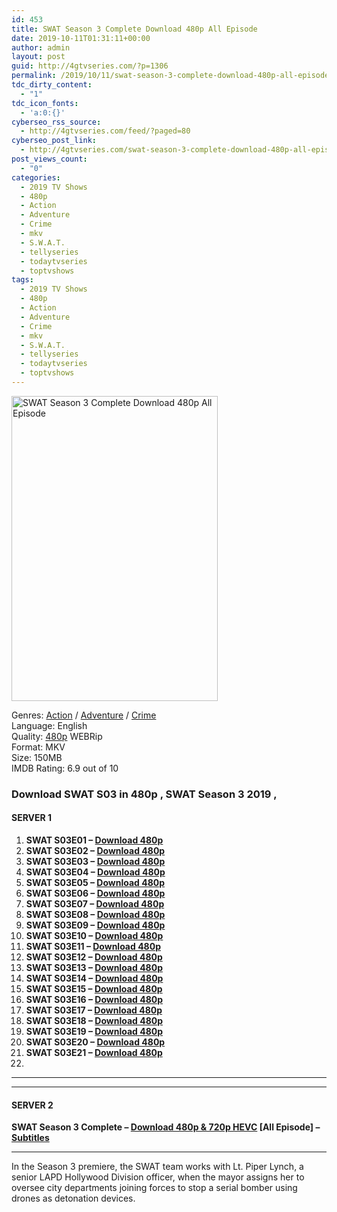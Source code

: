 ```yaml
---
id: 453
title: SWAT Season 3 Complete Download 480p All Episode
date: 2019-10-11T01:31:11+00:00
author: admin
layout: post
guid: http://4gtvseries.com/?p=1306
permalink: /2019/10/11/swat-season-3-complete-download-480p-all-episode/
tdc_dirty_content:
  - "1"
tdc_icon_fonts:
  - 'a:0:{}'
cyberseo_rss_source:
  - http://4gtvseries.com/feed/?paged=80
cyberseo_post_link:
  - http://4gtvseries.com/swat-season-3-complete-download-480p-all-episode/
post_views_count:
  - "0"
categories:
  - 2019 TV Shows
  - 480p
  - Action
  - Adventure
  - Crime
  - mkv
  - S.W.A.T.
  - tellyseries
  - todaytvseries
  - toptvshows
tags:
  - 2019 TV Shows
  - 480p
  - Action
  - Adventure
  - Crime
  - mkv
  - S.W.A.T.
  - tellyseries
  - todaytvseries
  - toptvshows
---
```

<img loading="lazy" class="aligncenter" src="https://2.bp.blogspot.com/-EsSTFTb3QWw/XZ9jTPgk_kI/AAAAAAAAAeA/3cd7aVJ2ujY9-3zMQ4QFgP0ZlmLZEKdqQCK4BGAYYCw/s1600/SWAT%2BSeason%2B3.jpg" alt="SWAT Season 3 Complete Download 480p All Episode" title="SWAT Season 3 Complete Download 480p All Episode" width="330" height="488" />

Genres: <a href="http://4gtvseries.com/tag/action/" data-wpel-link="internal">Action</a> / <a href="http://4gtvseries.com/tag/adventure/" data-wpel-link="internal">Adventure</a> / <a href="http://4gtvseries.com/tag/crime/" data-wpel-link="internal">Crime</a>  
Language: English  
Quality:&nbsp;<a href="http://4gtvseries.com/tag/480p/" data-wpel-link="internal">480p</a> WEBRip  
Format: MKV  
Size: 150MB  
IMDB Rating: 6.9 out of 10

### **Download SWAT S03 in 480p , SWAT Season 3 2019 ,&nbsp;**

#### <span><strong>SERVER 1</strong></span>

  1. **SWAT S03E01 – <a href="http://slink.dl480p.xyz/rTykti6" data-wpel-link="external" target="_blank" rel="nofollow external noopener noreferrer" class="wpel-icon-left"><i class="wpel-icon fa fa-download" aria-hidden="true"></i>Download 480p</a>**
  2. **SWAT S03E02 – <a href="http://slink.dl480p.xyz/gjQS2OIX" data-wpel-link="external" target="_blank" rel="nofollow external noopener noreferrer" class="wpel-icon-left"><i class="wpel-icon fa fa-download" aria-hidden="true"></i>Download 480p</a>**
  3. **SWAT S03E03 – <a href="http://slink.dl480p.xyz/1Z0NQp" data-wpel-link="external" target="_blank" rel="nofollow external noopener noreferrer" class="wpel-icon-left"><i class="wpel-icon fa fa-download" aria-hidden="true"></i>Download 480p</a>**
  4. **SWAT S03E04 – <a href="http://slink.dl480p.xyz/c9lrYTG" data-wpel-link="external" target="_blank" rel="nofollow external noopener noreferrer" class="wpel-icon-left"><i class="wpel-icon fa fa-download" aria-hidden="true"></i>Download 480p</a>**
  5. **SWAT S03E05 – <a href="http://slink.dl480p.xyz/zAbk77w" data-wpel-link="external" target="_blank" rel="nofollow external noopener noreferrer" class="wpel-icon-left"><i class="wpel-icon fa fa-download" aria-hidden="true"></i>Download 480p</a>**
  6. **SWAT S03E06 – <a href="http://slink.dl480p.xyz/gml05af" data-wpel-link="external" target="_blank" rel="nofollow external noopener noreferrer" class="wpel-icon-left"><i class="wpel-icon fa fa-download" aria-hidden="true"></i>Download 480p</a>**
  7. **SWAT S03E07 – <a href="http://slink.dl480p.xyz/thJ4Pnp" data-wpel-link="external" target="_blank" rel="nofollow external noopener noreferrer" class="wpel-icon-left"><i class="wpel-icon fa fa-download" aria-hidden="true"></i>Download 480p</a>**
  8. **SWAT S03E08 – <a href="http://slink.dl480p.xyz/LN81th1" data-wpel-link="external" target="_blank" rel="nofollow external noopener noreferrer" class="wpel-icon-left"><i class="wpel-icon fa fa-download" aria-hidden="true"></i>Download 480p</a>**
  9. **SWAT S03E09 – <a href="http://slink.dl480p.xyz/0zOamdG" data-wpel-link="external" target="_blank" rel="nofollow external noopener noreferrer" class="wpel-icon-left"><i class="wpel-icon fa fa-download" aria-hidden="true"></i>Download 480p</a>**
 10. **SWAT S03E10 – <a href="http://slink.dl480p.xyz/7R73" data-wpel-link="external" target="_blank" rel="nofollow external noopener noreferrer" class="wpel-icon-left"><i class="wpel-icon fa fa-download" aria-hidden="true"></i>Download 480p</a>**
 11. **SWAT S03E11 – <a href="http://slink.dl480p.xyz/94l8Dyb" data-wpel-link="external" target="_blank" rel="nofollow external noopener noreferrer" class="wpel-icon-left"><i class="wpel-icon fa fa-download" aria-hidden="true"></i>Download 480p</a>**
 12. **SWAT S03E12 – <a href="http://slink.dl480p.xyz/PZi90D" data-wpel-link="external" target="_blank" rel="nofollow external noopener noreferrer" class="wpel-icon-left"><i class="wpel-icon fa fa-download" aria-hidden="true"></i>Download 480p</a>**
 13. **SWAT S03E13 – <a href="http://slink.dl480p.xyz/qPNS" data-wpel-link="external" target="_blank" rel="nofollow external noopener noreferrer" class="wpel-icon-left"><i class="wpel-icon fa fa-download" aria-hidden="true"></i>Download 480p</a>**
 14. **SWAT S03E14 – <a href="http://slink.dl480p.xyz/D0NZ" data-wpel-link="external" target="_blank" rel="nofollow external noopener noreferrer" class="wpel-icon-left"><i class="wpel-icon fa fa-download" aria-hidden="true"></i>Download 480p</a>**
 15. **SWAT S03E15 – <a href="http://slink.dl480p.xyz/6jKh27B9" data-wpel-link="external" target="_blank" rel="nofollow external noopener noreferrer" class="wpel-icon-left"><i class="wpel-icon fa fa-download" aria-hidden="true"></i>Download 480p</a>**
 16. **SWAT S03E16 – <a href="http://slink.dl480p.xyz/VyT0" data-wpel-link="external" target="_blank" rel="nofollow external noopener noreferrer" class="wpel-icon-left"><i class="wpel-icon fa fa-download" aria-hidden="true"></i>Download 480p</a>**
 17. **SWAT S03E17 – <a href="http://slink.dl480p.xyz/1Vi94h" data-wpel-link="external" target="_blank" rel="nofollow external noopener noreferrer" class="wpel-icon-left"><i class="wpel-icon fa fa-download" aria-hidden="true"></i>Download 480p</a>**
 18. **SWAT S03E18 – <a href="http://slink.dl480p.xyz/E0dKGQ" data-wpel-link="external" target="_blank" rel="nofollow external noopener noreferrer" class="wpel-icon-left"><i class="wpel-icon fa fa-download" aria-hidden="true"></i>Download 480p</a>**
 19. **SWAT S03E19 – <a href="http://slink.dl480p.xyz/bZTk" data-wpel-link="external" target="_blank" rel="nofollow external noopener noreferrer" class="wpel-icon-left"><i class="wpel-icon fa fa-download" aria-hidden="true"></i>Download 480p</a>**
 20. **SWAT S03E20 – <a href="http://slink.dl480p.xyz/7l9vJD" data-wpel-link="external" target="_blank" rel="nofollow external noopener noreferrer" class="wpel-icon-left"><i class="wpel-icon fa fa-download" aria-hidden="true"></i>Download 480p</a>**
 21. **SWAT S03E21 – <a href="http://slink.dl480p.xyz/GQG5a" data-wpel-link="external" target="_blank" rel="nofollow external noopener noreferrer" class="wpel-icon-left"><i class="wpel-icon fa fa-download" aria-hidden="true"></i>Download 480p</a>**
 22. 

* * *

* * *

#### <span><strong>SERVER 2</strong></span>

**SWAT Season 3 Complete – <a href="http://dl480p.xyz/1063/" data-wpel-link="external" target="_blank" rel="nofollow external noopener noreferrer" class="wpel-icon-left"><i class="wpel-icon fa fa-download" aria-hidden="true"></i>Download 480p & 720p HEVC</a> [All Episode] – <a href="https://subscene.com/subtitles/swat-third-season" data-wpel-link="external" target="_blank" rel="nofollow external noopener noreferrer" class="wpel-icon-left"><i class="wpel-icon fa fa-download" aria-hidden="true"></i>Subtitles</a>**

* * *

In the Season 3 premiere, the SWAT team works with Lt. Piper Lynch, a senior LAPD Hollywood Division officer, when the mayor assigns her to oversee city departments joining forces to stop a serial bomber using drones as detonation devices.

<div align="center">
</div>